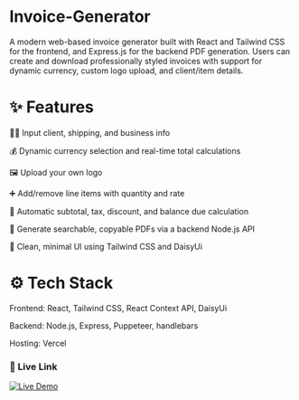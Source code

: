 # Invoice-Generator

A modern web-based invoice generator built with React and Tailwind CSS for the frontend, and Express.js for the backend PDF generation. Users can create and download professionally styled invoices with support for dynamic currency, custom logo upload, and client/item details.

# ✨ Features
  🧑‍💼 Input client, shipping, and business info
  
  💰 Dynamic currency selection and real-time total calculations
  
  🖼 Upload your own logo
  
  ➕ Add/remove line items with quantity and rate
  
  🧾 Automatic subtotal, tax, discount, and balance due calculation
  
  📄 Generate searchable, copyable PDFs via a backend Node.js API
  
  🎯 Clean, minimal UI using Tailwind CSS and DaisyUi

# ⚙️ Tech Stack
  Frontend: React, Tailwind CSS, React Context API, DaisyUi
  
  Backend: Node.js, Express, Puppeteer, handlebars
  
  Hosting: Vercel
  
### 🚀 Live Link  
[![Live Demo](https://img.shields.io/badge/-Live%20Demo-34D399?style=for-the-badge&logo=vercel&logoColor=white)](https://invoice-generator-dgsa.vercel.app/)
